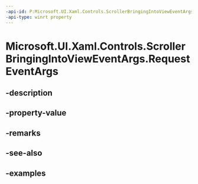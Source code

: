 ```yaml
---
-api-id: P:Microsoft.UI.Xaml.Controls.ScrollerBringingIntoViewEventArgs.RequestEventArgs
-api-type: winrt property
---
```


# Microsoft.UI.Xaml.Controls.ScrollerBringingIntoViewEventArgs.RequestEventArgs

<!--
public Windows.UI.Xaml.BringIntoViewRequestedEventArgs RequestEventArgs { get; }
-->


## -description

## -property-value

## -remarks

## -see-also

## -examples


